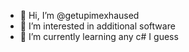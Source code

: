 - 👋 Hi, I’m @getupimexhaused
- 👀 I’m interested in additional software
- 🌱 I’m currently learning any c# I guess
<!---
getupimexhaused/getupimexhaused is a ✨ special ✨ repository because its `README.md` (this file) appears on your GitHub profile.
You can click the Preview link to take a look at your changes.
--->
